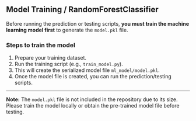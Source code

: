 ## Model Training / RandomForestClassifier

Before running the prediction or testing scripts, **you must train the machine learning model first** to generate the `model.pkl` file.

### Steps to train the model

1. Prepare your training dataset.
2. Run the training script (e.g., `train_model.py`).
3. This will create the serialized model file `ml_model/model.pkl`.
4. Once the model file is created, you can run the prediction/testing scripts.

---

**Note:** The `model.pkl` file is not included in the repository due to its size. Please train the model locally or obtain the pre-trained model file before testing.
